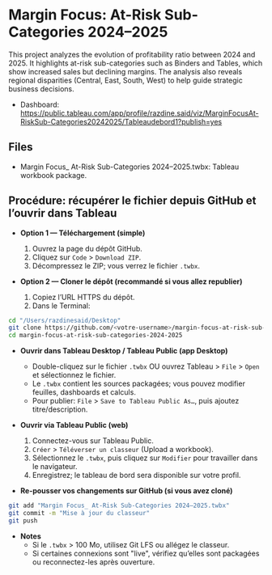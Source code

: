 # Margin Focus: At-Risk Sub-Categories 2024–2025

This project analyzes the evolution of profitability ratio between 2024 and 2025. It highlights at-risk sub-categories such as Binders and Tables, which show increased sales but declining margins. The analysis also reveals regional disparities (Central, East, South, West) to help guide strategic business decisions.

- Dashboard: https://public.tableau.com/app/profile/razdine.said/viz/MarginFocusAt-RiskSub-Categories20242025/Tableaudebord1?publish=yes

## Files
- Margin Focus_ At-Risk Sub-Categories 2024–2025.twbx: Tableau workbook package.

## Procédure: récupérer le fichier depuis GitHub et l’ouvrir dans Tableau

- **Option 1 — Téléchargement (simple)**
  1. Ouvrez la page du dépôt GitHub.
  2. Cliquez sur `Code` > `Download ZIP`.
  3. Décompressez le ZIP; vous verrez le fichier `.twbx`.

- **Option 2 — Cloner le dépôt (recommandé si vous allez republier)**
  1. Copiez l’URL HTTPS du dépôt.
  2. Dans le Terminal:

```bash
cd "/Users/razdinesaid/Desktop"
git clone https://github.com/<votre-username>/margin-focus-at-risk-sub-categories-2024-2025.git
cd margin-focus-at-risk-sub-categories-2024-2025
```

- **Ouvrir dans Tableau Desktop / Tableau Public (app Desktop)**
  - Double-cliquez sur le fichier `.twbx` OU ouvrez Tableau > `File` > `Open` et sélectionnez le fichier.
  - Le `.twbx` contient les sources packagées; vous pouvez modifier feuilles, dashboards et calculs.
  - Pour publier: `File` > `Save to Tableau Public As…`, puis ajoutez titre/description.

- **Ouvrir via Tableau Public (web)**
  1. Connectez-vous sur Tableau Public.
  2. `Créer` > `Téléverser un classeur` (Upload a workbook).
  3. Sélectionnez le `.twbx`, puis cliquez sur `Modifier` pour travailler dans le navigateur.
  4. Enregistrez; le tableau de bord sera disponible sur votre profil.

- **Re-pousser vos changements sur GitHub (si vous avez cloné)**

```bash
git add "Margin Focus_ At-Risk Sub-Categories 2024–2025.twbx"
git commit -m "Mise à jour du classeur"
git push
```

- **Notes**
  - Si le `.twbx` > 100 Mo, utilisez Git LFS ou allégez le classeur.
  - Si certaines connexions sont "live", vérifiez qu’elles sont packagées ou reconnectez-les après ouverture.
